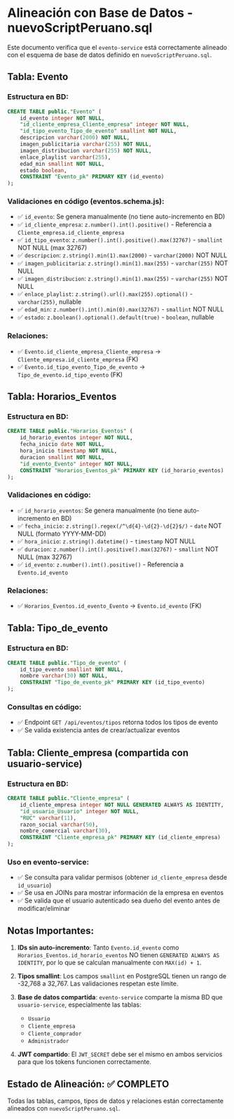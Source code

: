 # Alineación con Base de Datos - nuevoScriptPeruano.sql

Este documento verifica que el `evento-service` está correctamente alineado con el esquema de base de datos definido en `nuevoScriptPeruano.sql`.

## Tabla: Evento

### Estructura en BD:
```sql
CREATE TABLE public."Evento" (
	id_evento integer NOT NULL,
	"id_cliente_empresa_Cliente_empresa" integer NOT NULL,
	"id_tipo_evento_Tipo_de_evento" smallint NOT NULL,
	descripcion varchar(2000) NOT NULL,
	imagen_publicitaria varchar(255) NOT NULL,
	imagen_distribucion varchar(255) NOT NULL,
	enlace_playlist varchar(255),
	edad_min smallint NOT NULL,
	estado boolean,
	CONSTRAINT "Evento_pk" PRIMARY KEY (id_evento)
);
```

### Validaciones en código (eventos.schema.js):
- ✅ `id_evento`: Se genera manualmente (no tiene auto-incremento en BD)
- ✅ `id_cliente_empresa`: `z.number().int().positive()` - Referencia a `Cliente_empresa.id_cliente_empresa`
- ✅ `id_tipo_evento`: `z.number().int().positive().max(32767)` - `smallint` NOT NULL (max 32767)
- ✅ `descripcion`: `z.string().min(1).max(2000)` - `varchar(2000)` NOT NULL
- ✅ `imagen_publicitaria`: `z.string().min(1).max(255)` - `varchar(255)` NOT NULL
- ✅ `imagen_distribucion`: `z.string().min(1).max(255)` - `varchar(255)` NOT NULL
- ✅ `enlace_playlist`: `z.string().url().max(255).optional()` - `varchar(255)`, nullable
- ✅ `edad_min`: `z.number().int().min(0).max(32767)` - `smallint` NOT NULL
- ✅ `estado`: `z.boolean().optional().default(true)` - `boolean`, nullable

### Relaciones:
- ✅ `Evento.id_cliente_empresa_Cliente_empresa` → `Cliente_empresa.id_cliente_empresa` (FK)
- ✅ `Evento.id_tipo_evento_Tipo_de_evento` → `Tipo_de_evento.id_tipo_evento` (FK)

## Tabla: Horarios_Eventos

### Estructura en BD:
```sql
CREATE TABLE public."Horarios_Eventos" (
	id_horario_eventos integer NOT NULL,
	fecha_inicio date NOT NULL,
	hora_inicio timestamp NOT NULL,
	duracion smallint NOT NULL,
	"id_evento_Evento" integer NOT NULL,
	CONSTRAINT "Horarios_Eventos_pk" PRIMARY KEY (id_horario_eventos)
);
```

### Validaciones en código:
- ✅ `id_horario_eventos`: Se genera manualmente (no tiene auto-incremento en BD)
- ✅ `fecha_inicio`: `z.string().regex(/^\d{4}-\d{2}-\d{2}$/)` - `date` NOT NULL (formato YYYY-MM-DD)
- ✅ `hora_inicio`: `z.string().datetime()` - `timestamp` NOT NULL
- ✅ `duracion`: `z.number().int().positive().max(32767)` - `smallint` NOT NULL (max 32767)
- ✅ `id_evento`: `z.number().int().positive()` - Referencia a `Evento.id_evento`

### Relaciones:
- ✅ `Horarios_Eventos.id_evento_Evento` → `Evento.id_evento` (FK)

## Tabla: Tipo_de_evento

### Estructura en BD:
```sql
CREATE TABLE public."Tipo_de_evento" (
	id_tipo_evento smallint NOT NULL,
	nombre varchar(30) NOT NULL,
	CONSTRAINT "Tipo_de_evento_pk" PRIMARY KEY (id_tipo_evento)
);
```

### Consultas en código:
- ✅ Endpoint `GET /api/eventos/tipos` retorna todos los tipos de evento
- ✅ Se valida existencia antes de crear/actualizar eventos

## Tabla: Cliente_empresa (compartida con usuario-service)

### Estructura en BD:
```sql
CREATE TABLE public."Cliente_empresa" (
	id_cliente_empresa integer NOT NULL GENERATED ALWAYS AS IDENTITY,
	"id_usuario_Usuario" integer NOT NULL,
	"RUC" varchar(11),
	razon_social varchar(50),
	nombre_comercial varchar(30),
	CONSTRAINT "Cliente_empresa_pk" PRIMARY KEY (id_cliente_empresa)
);
```

### Uso en evento-service:
- ✅ Se consulta para validar permisos (obtener `id_cliente_empresa` desde `id_usuario`)
- ✅ Se usa en JOINs para mostrar información de la empresa en eventos
- ✅ Se valida que el usuario autenticado sea dueño del evento antes de modificar/eliminar

## Notas Importantes:

1. **IDs sin auto-incremento**: Tanto `Evento.id_evento` como `Horarios_Eventos.id_horario_eventos` NO tienen `GENERATED ALWAYS AS IDENTITY`, por lo que se calculan manualmente con `MAX(id) + 1`.

2. **Tipos smallint**: Los campos `smallint` en PostgreSQL tienen un rango de -32,768 a 32,767. Las validaciones respetan este límite.

3. **Base de datos compartida**: `evento-service` comparte la misma BD que `usuario-service`, especialmente las tablas:
   - `Usuario`
   - `Cliente_empresa`
   - `Cliente_comprador`
   - `Administrador`

4. **JWT compartido**: El `JWT_SECRET` debe ser el mismo en ambos servicios para que los tokens funcionen correctamente.

## Estado de Alineación: ✅ COMPLETO

Todas las tablas, campos, tipos de datos y relaciones están correctamente alineados con `nuevoScriptPeruano.sql`.

